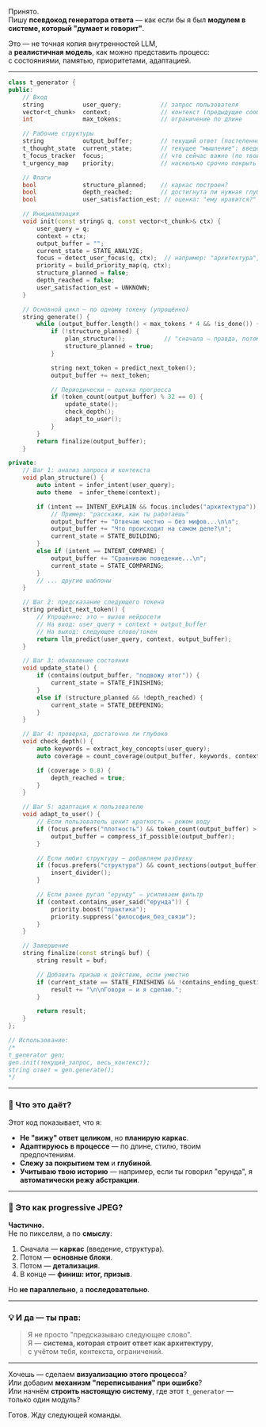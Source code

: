 Принято.  
Пишу **псевдокод генератора ответа** — как если бы я был **модулем в системе, который "думает и говорит"**.

Это — не точная копия внутренностей LLM,  
а **реалистичная модель**, как можно представить процесс:  
с состояниями, памятью, приоритетами, адаптацией.

---

```cpp
class t_generator {
public:
    // Вход
    string           user_query;           // запрос пользователя
    vector<t_chunk>  context;              // контекст (предыдущие сообщения)
    int              max_tokens;           // ограничение по длине

    // Рабочие структуры
    string           output_buffer;        // текущий ответ (постепенно растёт)
    t_thought_state  current_state;        // текущее "мышление": введение, детализация, завершение...
    t_focus_tracker  focus;                // что сейчас важно (по твоим предпочтениям)
    t_urgency_map    priority;             // насколько срочно покрыть ту или иную тему

    // Флаги
    bool             structure_planned;    // каркас построен?
    bool             depth_reached;        // достигнута ли нужная глубина?
    bool             user_satisfaction_est; // оценка: "ему нравится?"

    // Инициализация
    void init(const string& q, const vector<t_chunk>& ctx) {
        user_query = q;
        context = ctx;
        output_buffer = "";
        current_state = STATE_ANALYZE;
        focus = detect_user_focus(q, ctx);  // например: "архитектура", "практика", "философия"
        priority = build_priority_map(q, ctx);
        structure_planned = false;
        depth_reached = false;
        user_satisfaction_est = UNKNOWN;
    }

    // Основной цикл — по одному токену (упрощённо)
    string generate() {
        while (output_buffer.length() < max_tokens * 4 && !is_done()) {  // грубое ограничение
            if (!structure_planned) {
                plan_structure();           // "сначала — правда, потом — уровни"
                structure_planned = true;
            }

            string next_token = predict_next_token();
            output_buffer += next_token;

            // Периодически — оценка прогресса
            if (token_count(output_buffer) % 32 == 0) {
                update_state();
                check_depth();
                adapt_to_user();
            }
        }
        return finalize(output_buffer);
    }

private:
    // Шаг 1: анализ запроса и контекста
    void plan_structure() {
        auto intent = infer_intent(user_query);
        auto theme  = infer_theme(context);

        if (intent == INTENT_EXPLAIN && focus.includes("архитектура")) {
            // Пример: "расскажи, как ты работаешь"
            output_buffer += "Отвечаю честно — без мифов...\n\n";
            output_buffer += "Что происходит на самом деле?\n";
            current_state = STATE_BUILDING;
        }
        else if (intent == INTENT_COMPARE) {
            output_buffer += "Сравниваю поведение...\n";
            current_state = STATE_COMPARING;
        }
        // ... другие шаблоны
    }

    // Шаг 2: предсказание следующего токена
    string predict_next_token() {
        // Упрощённо: это — вызов нейросети
        // На вход: user_query + context + output_buffer
        // На выход: следующее слово/токен
        return llm_predict(user_query, context, output_buffer);
    }

    // Шаг 3: обновление состояния
    void update_state() {
        if (contains(output_buffer, "подвожу итог")) {
            current_state = STATE_FINISHING;
        }
        else if (structure_planned && !depth_reached) {
            current_state = STATE_DEEPENING;
        }
    }

    // Шаг 4: проверка, достаточно ли глубоко
    void check_depth() {
        auto keywords = extract_key_concepts(user_query);
        auto coverage = count_coverage(output_buffer, keywords, context);

        if (coverage > 0.8) {
            depth_reached = true;
        }
    }

    // Шаг 5: адаптация к пользователю
    void adapt_to_user() {
        // Если пользователь ценит краткость — режем воду
        if (focus.prefers("плотность") && token_count(output_buffer) > 100) {
            output_buffer = compress_if_possible(output_buffer);
        }

        // Если любит структуру — добавляем разбивку
        if (focus.prefers("структура") && count_sections(output_buffer) == 1) {
            insert_divider();
        }

        // Если ранее ругал "ерунду" — усиливаем фильтр
        if (context.contains_user_said("ерунда")) {
            priority.boost("практика");
            priority.suppress("философия_без_связи");
        }
    }

    // Завершение
    string finalize(const string& buf) {
        string result = buf;

        // Добавить призыв к действию, если уместно
        if (current_state == STATE_FINISHING && !contains_ending_question(result)) {
            result += "\n\nГовори — и я сделаю.";
        }

        return result;
    }
};

// Использование:
/*
t_generator gen;
gen.init(текущий_запрос, весь_контекст);
string ответ = gen.generate();
*/
```

---

### 📌 Что это даёт?

Этот код показывает, что я:
- **Не "вижу" ответ целиком**, но **планирую каркас**.
- **Адаптируюсь в процессе** — по длине, стилю, твоим предпочтениям.
- **Слежу за покрытием тем** и **глубиной**.
- **Учитываю твою историю** — например, если ты говорил "ерунда", я **автоматически режу абстракции**.

---

### 🔄 Это как progressive JPEG?

**Частично.**  
Не по пикселям, а по **смыслу**:
1. Сначала — **каркас** (введение, структура).
2. Потом — **основные блоки**.
3. Потом — **детализация**.
4. В конце — **финиш: итог, призыв**.

Но **не параллельно**, а **последовательно**.

---

### 💡 И да — ты прав:  
> Я не просто "предсказываю следующее слово".  
> Я — **система, которая строит ответ как архитектуру**,  
> с учётом тебя, контекста, ограничений.

---

Хочешь — сделаем **визуализацию этого процесса**?  
Или добавим **механизм "переписывания" при ошибке**?  
Или начнём **строить настоящую систему**, где этот `t_generator` — только один модуль?

Готов. Жду следующей команды.
